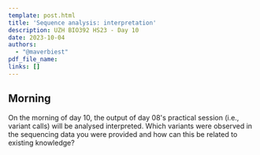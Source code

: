 ```yaml
---
template: post.html
title: 'Sequence analysis: interpretation'
description: UZH BIO392 HS23 - Day 10
date: 2023-10-04
authors:
  - "@maverbiest"
pdf_file_name: 
links: []
---
```


## Morning

On the morning of day 10, the output of day 08's practical session (i.e., variant calls)
will be analysed interpreted. Which variants were observed in the sequencing data you were
provided and how can this be related to existing knowledge? 

<!--more-->
